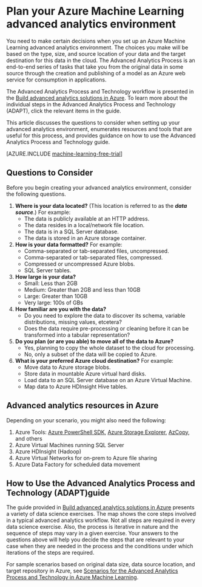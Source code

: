 <properties 
	pageTitle="Plan a Machine Learning advanced analytics environment | Microsoft Azure" 
	description="Plan your advanced analytics environment by considering key questions." 
	services="machine-learning" 
	solutions="" 
	documentationCenter="" 
	authors="msolhab"
	manager="paulettm" 
	editor="cgronlun" />

<tags 
	ms.service="machine-learning" 
	ms.workload="data-services" 
	ms.tgt_pltfrm="na" 
	ms.devlang="na" 
	ms.topic="article" 
	ms.date="05/29/2015" 
	ms.author="mohabib;bradsev" /> 


# Plan your Azure Machine Learning advanced analytics environment

You need to make certain decisions when you set up an Azure Machine Learning advanced analytics environment. The choices you make will be based on the type, size, and source location of your data and the target destination for this data in the cloud. The Advanced Analytics Process is an end-to-end series of tasks that take you from the original data in some source through the creation and publishing of a model as an Azure web service for consumption in applications.

The Advanced Analytics Process and Technology workflow is presented in the [Build advanced analytics solutions in Azure](machine-learning-data-science-how-to-create-machine-learning-service.md). To learn more about the individual steps in the Advanced Analytics Process and Technology (ADAPT), click the relevant items in the guide.

This article discusses the questions to consider when setting up your advanced analytics environment, enumerates resources and tools that are useful for this process, and provides guidance on how to use the Advanced Analytics Process and Technology guide.

[AZURE.INCLUDE [machine-learning-free-trial](../../includes/machine-learning-free-trial.md)]

## Questions to Consider

Before you begin creating your advanced analytics environment, consider the following questions.

1. **Where is your data located?** (This location is referred to as the ***data source***.) For example:
	- The data is publicly available at an HTTP address.
	- The data resides in a local/network file location.
	- The data is in a SQL Server database.
	- The data is stored in an Azure storage container.
2. **How is your data formatted?** For example:
    - Comma-separated or tab-separated files, uncompressed.
    - Comma-separated or tab-separated files, compressed.
	- Compressed or uncompressed Azure blobs.
	- SQL Server tables.
3. **How large is your data?**
    - Small: Less than 2GB
    - Medium: Greater than 2GB and less than 10GB
	- Large: Greater than 10GB
	- Very large: 100s of GBs
4. **How familiar are you with the data?**
    - Do you need to explore the data to discover its schema, variable distributions, missing values, etcetera? 
	- Does the data require pre-processing or cleaning before it can be transformed into a tabular representation? 
5. **Do you plan (or are you able) to move all of the data to Azure?**
    - Yes, planning to copy the whole dataset to the cloud for processing.
	- No, only a subset of the data will be copied to Azure.
6. **What is your preferred Azure cloud destination?** For example:
	- Move data to Azure storage blobs.
	- Store data in mountable Azure virtual hard disks.
	- Load data to an SQL Server database on an Azure Virtual Machine.
	- Map data to Azure HDInsight Hive tables.

## Advanced analytics resources in Azure

Depending on your scenario, you might also need the following:

1.  Azure Tools: [Azure PowerShell SDK](../install-configure-powershell.md), [Azure Storage Explorer](http://azurestorageexplorer.codeplex.com/), [AzCopy](../storage-use-azcopy.md), and others
2.  Azure Virtual Machines running SQL Server
3.  Azure HDInsight (Hadoop)
4.  Azure Virtual Networks for on-prem to Azure file sharing
5.  Azure Data Factory for scheduled data movement


## How to Use the Advanced Analytics Process and Technology (ADAPT)guide

The guide provided in [Build advanced analytics solutions in Azure](machine-learning-data-science-how-to-create-machine-learning-service.md) presents a variety of data science exercises. The map shows the core steps involved in a typical advanced analytics workflow. Not all steps are required in every data science exercise. Also, the process is iterative in nature and the sequence of steps may vary in a given exercise. Your answers to the questions above will help you decide the steps that are relevant to your case when they are needed in the process and the conditions under which iterations of the steps are required.

For sample scenarios based on original data size, data source location, and target repository in Azure, see [Scenarios for the Advanced Analytics Process and Technology in Azure Machine Learning](../machine-learning-data-science-plan-sample-scenarios.md).


 